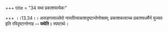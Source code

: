 +++
title = "34 यथा प्रकाशयत्येकः"

+++
।।13.34।। असङ्गत्वाल्लेपो नास्तीत्याकाशदृष्टान्तेनोक्तम्; प्रकाशकत्वाच्च
प्रकाश्यधर्मैर्न युज्यत इति रविदृष्टान्तेनाह **-- यथेति।** स्पष्टार्थः।
